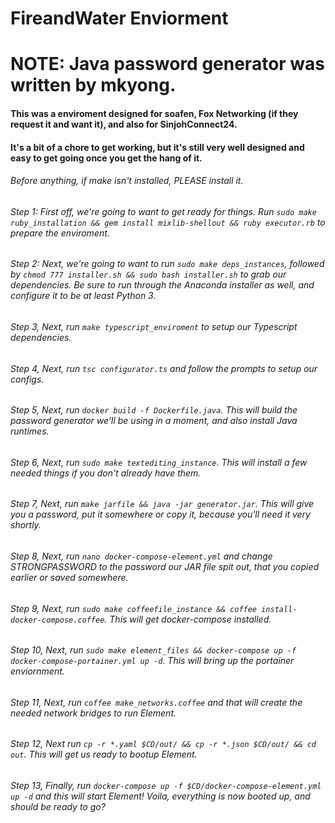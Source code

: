 # FireandWater Enviorment
# NOTE: Java password generator was written by mkyong.

#### This was a enviroment designed for soafen, Fox Networking (if they request it and want it), and also for SinjohConnect24.

#### It's a bit of a chore to get working, but it's still very well designed and easy to get going once you get the hang of it.

###### Before anything, if make isn't installed, PLEASE install it.
###### Step 1: First off, we're going to want to get ready for things. Run ``sudo make ruby_installation && gem install mixlib-shellout && ruby executor.rb`` to prepare the enviroment.
###### Step 2: Next, we're going to want to run ``sudo make deps_instances``, followed by ``chmod 777 installer.sh && sudo bash installer.sh`` to grab our dependencies. Be sure to run through the Anaconda installer as well, and configure it to be at least Python 3.
###### Step 3, Next, run ``make typescript_enviroment`` to setup our Typescript dependencies.
###### Step 4, Next, run ``tsc configurator.ts`` and follow the prompts to setup our configs.
###### Step 5, Next, run ``docker build -f Dockerfile.java``. This will build the password generator we'll be using in a moment, and also install Java runtimes.
###### Step 6, Next, run ``sudo make textediting_instance``. This will install a few needed things if you don't already have them.
###### Step 7, Next, run ``make jarfile && java -jar generator.jar``. This will give you a password, put it somewhere or copy it, because you'll need it very shortly.
###### Step 8, Next, run ``nano docker-compose-element.yml`` and change STRONGPASSWORD to the password our JAR file spit out, that you copied earlier or saved somewhere.
###### Step 9, Next, run ``sudo make coffeefile_instance && coffee install-docker-compose.coffee``. This will get docker-compose installed.
###### Step 10, Next, run ``sudo make element_files && docker-compose up -f docker-compose-portainer.yml up -d``. This will bring up the portainer enviornment.
###### Step 11, Next, run ``coffee make_networks.coffee`` and that will create the needed network bridges to run Element.
###### Step 12, Next run ``cp -r *.yaml $CD/out/ && cp -r *.json $CD/out/ && cd out``. This will get us ready to bootup Element.
###### Step 13, Finally, run ``docker-compose up -f $CD/docker-compose-element.yml up -d`` and this will start Element! Voila, everything is now booted up, and should be ready to go?
